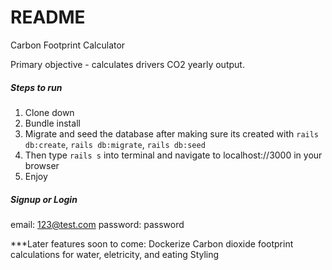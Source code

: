 # README

Carbon Footprint Calculator

Primary objective - calculates drivers CO2 yearly output.

##### Steps to run #####
1. Clone down
2. Bundle install
3. Migrate and seed the database after making sure its created with `rails db:create`, `rails db:migrate`, `rails db:seed`
4. Then type `rails s` into terminal and navigate to localhost://3000 in your browser
5. Enjoy

##### Signup or Login #####
email: 123@test.com
password: password

***Later features soon to come:
Dockerize
Carbon dioxide footprint calculations for water, eletricity, and eating
Styling